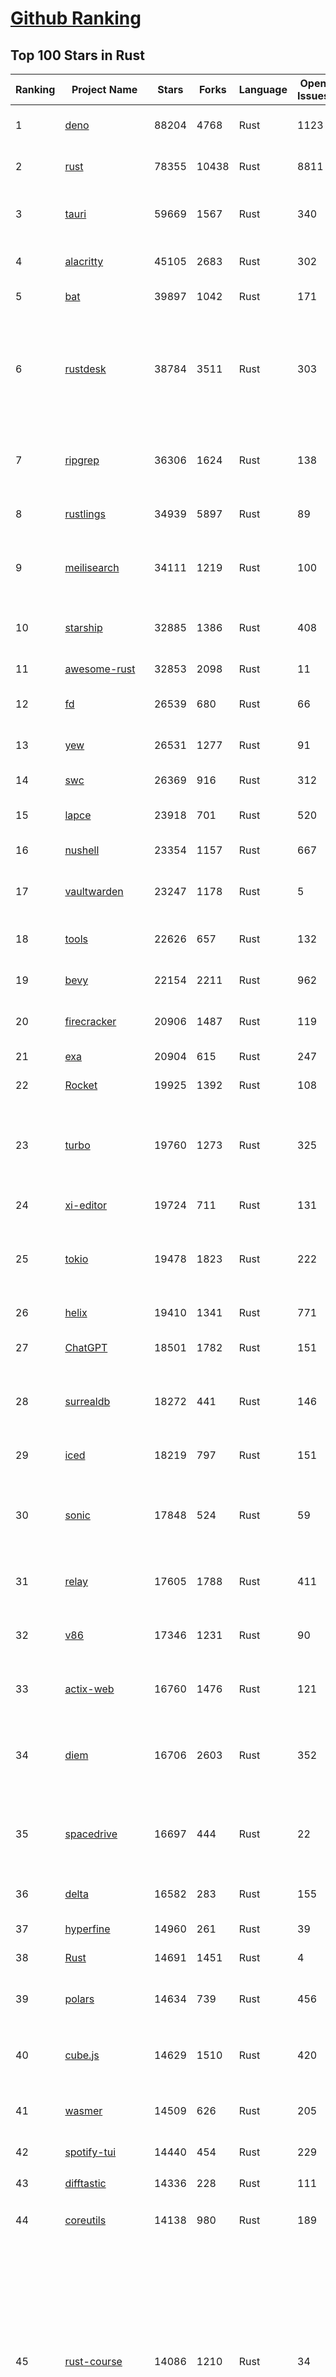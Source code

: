 [Github Ranking](../README.md)
==========

## Top 100 Stars in Rust

| Ranking | Project Name | Stars | Forks | Language | Open Issues | Description | Last Commit |
| ------- | ------------ | ----- | ----- | -------- | ----------- | ----------- | ----------- |
| 1 | [deno](https://github.com/denoland/deno) | 88204 | 4768 | Rust | 1123 | A modern runtime for JavaScript and TypeScript. | 2023-03-01T04:14:09Z |
| 2 | [rust](https://github.com/rust-lang/rust) | 78355 | 10438 | Rust | 8811 | Empowering everyone to build reliable and efficient software. | 2023-03-01T09:46:58Z |
| 3 | [tauri](https://github.com/tauri-apps/tauri) | 59669 | 1567 | Rust | 340 | Build smaller, faster, and more secure desktop applications with a web frontend. | 2023-02-28T15:53:21Z |
| 4 | [alacritty](https://github.com/alacritty/alacritty) | 45105 | 2683 | Rust | 302 | A cross-platform, OpenGL terminal emulator. | 2023-02-28T23:04:45Z |
| 5 | [bat](https://github.com/sharkdp/bat) | 39897 | 1042 | Rust | 171 | A cat(1) clone with wings. | 2023-03-01T07:45:50Z |
| 6 | [rustdesk](https://github.com/rustdesk/rustdesk) | 38784 | 3511 | Rust | 303 | Open source virtual / remote desktop infrastructure for everyone! The open source TeamViewer alternative. Display and control your PC and Android devices from anywhere at anytime. | 2023-03-01T09:55:15Z |
| 7 | [ripgrep](https://github.com/BurntSushi/ripgrep) | 36306 | 1624 | Rust | 138 | ripgrep recursively searches directories for a regex pattern while respecting your gitignore | 2023-03-01T04:33:25Z |
| 8 | [rustlings](https://github.com/rust-lang/rustlings) | 34939 | 5897 | Rust | 89 | :crab: Small exercises to get you used to reading and writing Rust code! | 2023-03-01T07:19:16Z |
| 9 | [meilisearch](https://github.com/meilisearch/meilisearch) | 34111 | 1219 | Rust | 100 | A lightning-fast search engine that fits effortlessly into your apps, websites, and workflow. | 2023-03-01T09:49:38Z |
| 10 | [starship](https://github.com/starship/starship) | 32885 | 1386 | Rust | 408 | ☄🌌️  The minimal, blazing-fast, and infinitely customizable prompt for any shell! | 2023-03-01T09:32:19Z |
| 11 | [awesome-rust](https://github.com/rust-unofficial/awesome-rust) | 32853 | 2098 | Rust | 11 | A curated list of Rust code and resources. | 2023-03-01T01:46:08Z |
| 12 | [fd](https://github.com/sharkdp/fd) | 26539 | 680 | Rust | 66 | A simple, fast and user-friendly alternative to 'find' | 2023-02-26T06:41:34Z |
| 13 | [yew](https://github.com/yewstack/yew) | 26531 | 1277 | Rust | 91 | Rust / Wasm framework for building client web apps | 2023-03-01T04:01:43Z |
| 14 | [swc](https://github.com/swc-project/swc) | 26369 | 916 | Rust | 312 | Rust-based platform for the Web | 2023-02-28T08:23:26Z |
| 15 | [lapce](https://github.com/lapce/lapce) | 23918 | 701 | Rust | 520 | Lightning-fast and Powerful Code Editor written in Rust | 2023-03-01T08:21:46Z |
| 16 | [nushell](https://github.com/nushell/nushell) | 23354 | 1157 | Rust | 667 | A new type of shell | 2023-03-01T10:02:29Z |
| 17 | [vaultwarden](https://github.com/dani-garcia/vaultwarden) | 23247 | 1178 | Rust | 5 | Unofficial Bitwarden compatible server written in Rust, formerly known as bitwarden_rs | 2023-03-01T05:38:28Z |
| 18 | [tools](https://github.com/rome/tools) | 22626 | 657 | Rust | 132 | Unified developer tools for JavaScript, TypeScript, and the web | 2023-02-28T08:33:15Z |
| 19 | [bevy](https://github.com/bevyengine/bevy) | 22154 | 2211 | Rust | 962 | A refreshingly simple data-driven game engine built in Rust | 2023-03-01T08:41:29Z |
| 20 | [firecracker](https://github.com/firecracker-microvm/firecracker) | 20906 | 1487 | Rust | 119 | Secure and fast microVMs for serverless computing. | 2023-03-01T09:55:28Z |
| 21 | [exa](https://github.com/ogham/exa) | 20904 | 615 | Rust | 247 | A modern replacement for ‘ls’. | 2023-03-01T03:42:03Z |
| 22 | [Rocket](https://github.com/SergioBenitez/Rocket) | 19925 | 1392 | Rust | 108 | A web framework for Rust. | 2023-02-26T10:55:34Z |
| 23 | [turbo](https://github.com/vercel/turbo) | 19760 | 1273 | Rust | 325 | Incremental bundler and build system optimized for JavaScript and TypeScript, written in Rust – including Turbopack and Turborepo. | 2023-03-01T09:55:00Z |
| 24 | [xi-editor](https://github.com/xi-editor/xi-editor) | 19724 | 711 | Rust | 131 | A modern editor with a backend written in Rust. | 2023-02-01T16:30:16Z |
| 25 | [tokio](https://github.com/tokio-rs/tokio) | 19478 | 1823 | Rust | 222 | A runtime for writing reliable asynchronous applications with Rust. Provides I/O, networking, scheduling, timers, ... | 2023-02-28T23:46:15Z |
| 26 | [helix](https://github.com/helix-editor/helix) | 19410 | 1341 | Rust | 771 | A post-modern modal text editor. | 2023-03-01T07:04:18Z |
| 27 | [ChatGPT](https://github.com/lencx/ChatGPT) | 18501 | 1782 | Rust | 151 | 🔮 ChatGPT Desktop Application (Mac, Windows and Linux) | 2023-02-28T10:21:01Z |
| 28 | [surrealdb](https://github.com/surrealdb/surrealdb) | 18272 | 441 | Rust | 146 | A scalable, distributed, collaborative, document-graph database, for the realtime web | 2023-02-28T09:18:19Z |
| 29 | [iced](https://github.com/iced-rs/iced) | 18219 | 797 | Rust | 151 | A cross-platform GUI library for Rust, inspired by Elm | 2023-02-28T19:47:39Z |
| 30 | [sonic](https://github.com/valeriansaliou/sonic) | 17848 | 524 | Rust | 59 | 🦔 Fast, lightweight & schema-less search backend. An alternative to Elasticsearch that runs on a few MBs of RAM. | 2023-01-08T19:14:14Z |
| 31 | [relay](https://github.com/facebook/relay) | 17605 | 1788 | Rust | 411 | Relay is a JavaScript framework for building data-driven React applications. | 2023-03-01T03:43:28Z |
| 32 | [v86](https://github.com/copy/v86) | 17346 | 1231 | Rust | 90 | x86 virtualization in your browser, recompiling x86 to wasm on the fly | 2023-02-20T10:45:27Z |
| 33 | [actix-web](https://github.com/actix/actix-web) | 16760 | 1476 | Rust | 121 | Actix Web is a powerful, pragmatic, and extremely fast web framework for Rust. | 2023-02-26T21:57:18Z |
| 34 | [diem](https://github.com/diem/diem) | 16706 | 2603 | Rust | 352 | Diem’s mission is to build a trusted and innovative financial network that empowers people and businesses around the world. | 2023-03-01T06:04:57Z |
| 35 | [spacedrive](https://github.com/spacedriveapp/spacedrive) | 16697 | 444 | Rust | 22 | Spacedrive is an open source cross-platform file explorer, powered by a virtual distributed filesystem written in Rust. | 2023-03-01T03:07:15Z |
| 36 | [delta](https://github.com/dandavison/delta) | 16582 | 283 | Rust | 155 | A syntax-highlighting pager for git, diff, and grep output | 2023-02-28T11:49:28Z |
| 37 | [hyperfine](https://github.com/sharkdp/hyperfine) | 14960 | 261 | Rust | 39 | A command-line benchmarking tool | 2023-03-01T07:42:58Z |
| 38 | [Rust](https://github.com/TheAlgorithms/Rust) | 14691 | 1451 | Rust | 4 |  All Algorithms implemented in Rust  | 2023-02-28T13:00:37Z |
| 39 | [polars](https://github.com/pola-rs/polars) | 14634 | 739 | Rust | 456 | Fast multi-threaded, hybrid-out-of-core DataFrame library in Rust \| Python \| Node.js | 2023-03-01T09:54:04Z |
| 40 | [cube.js](https://github.com/cube-js/cube.js) | 14629 | 1510 | Rust | 420 | 📊  Cube — The Semantic Layer for Building Data Applications | 2023-03-01T09:57:45Z |
| 41 | [wasmer](https://github.com/wasmerio/wasmer) | 14509 | 626 | Rust | 205 | 🚀 The leading WebAssembly Runtime supporting WASI and Emscripten | 2023-03-01T06:30:07Z |
| 42 | [spotify-tui](https://github.com/Rigellute/spotify-tui) | 14440 | 454 | Rust | 229 | Spotify for the terminal written in Rust 🚀 | 2023-01-20T22:39:05Z |
| 43 | [difftastic](https://github.com/Wilfred/difftastic) | 14336 | 228 | Rust | 111 | a structural diff that understands syntax 🟥🟩 | 2023-02-24T16:48:17Z |
| 44 | [coreutils](https://github.com/uutils/coreutils) | 14138 | 980 | Rust | 189 | Cross-platform Rust rewrite of the GNU coreutils | 2023-03-01T09:15:54Z |
| 45 | [rust-course](https://github.com/sunface/rust-course) | 14086 | 1210 | Rust | 34 | “连续六年成为全世界最受喜爱的语言，无 GC 也无需手动内存管理、极高的性能和安全性、过程/OO/函数式编程、优秀的包管理、JS 未来基石" — 工作之余的第二语言来试试 Rust 吧。<<Rust语言圣经>>拥有全面且深入的讲解、生动贴切的示例、德芙般丝滑的内容，甚至还有JS程序员关注的 WASM 和 Deno 等专题。这可能是目前最用心的 Rust 中文学习教程 / Book  | 2023-03-01T09:35:35Z |
| 46 | [RustPython](https://github.com/RustPython/RustPython) | 13739 | 927 | Rust | 216 | A Python Interpreter written in Rust | 2023-03-01T09:07:45Z |
| 47 | [egui](https://github.com/emilk/egui) | 13688 | 970 | Rust | 349 | egui: an easy-to-use immediate mode GUI in Rust that runs on both web and native | 2023-03-01T10:03:42Z |
| 48 | [anki](https://github.com/ankitects/anki) | 13339 | 1671 | Rust | 107 | Anki for desktop computers | 2023-03-01T09:52:15Z |
| 49 | [vector](https://github.com/vectordotdev/vector) | 12857 | 1025 | Rust | 1612 | A high-performance observability data pipeline. | 2023-03-01T09:52:11Z |
| 50 | [tikv](https://github.com/tikv/tikv) | 12723 | 1920 | Rust | 967 | Distributed transactional key-value database, originally created to complement TiDB | 2023-03-01T09:56:02Z |
| 51 | [mdBook](https://github.com/rust-lang/mdBook) | 12663 | 1294 | Rust | 357 | Create book from markdown files. Like Gitbook but implemented in Rust | 2023-02-28T20:38:31Z |
| 52 | [navi](https://github.com/denisidoro/navi) | 12532 | 452 | Rust | 47 | An interactive cheatsheet tool for the command-line | 2022-12-21T11:06:29Z |
| 53 | [gitui](https://github.com/extrawurst/gitui) | 12428 | 389 | Rust | 103 | Blazing 💥 fast terminal-ui for git written in rust 🦀 | 2023-03-01T04:04:15Z |
| 54 | [book](https://github.com/rust-lang/book) | 11640 | 2736 | Rust | 172 | The Rust Programming Language | 2023-02-28T12:00:52Z |
| 55 | [wasmtime](https://github.com/bytecodealliance/wasmtime) | 11578 | 929 | Rust | 481 | A fast and secure runtime for WebAssembly | 2023-03-01T06:30:54Z |
| 56 | [ruffle](https://github.com/ruffle-rs/ruffle) | 11547 | 585 | Rust | 2362 | A Flash Player emulator written in Rust | 2023-03-01T08:30:40Z |
| 57 | [rust-analyzer](https://github.com/rust-lang/rust-analyzer) | 11490 | 1184 | Rust | 1172 | A Rust compiler front-end for IDEs | 2023-03-01T00:42:30Z |
| 58 | [Pake](https://github.com/tw93/Pake) | 11455 | 860 | Rust | 6 | 🤱🏻 Turn any webpage into a desktop app with Rust.  🤱🏻 很简单的用 Rust 打包网页生成很小的桌面 App | 2023-02-28T07:53:01Z |
| 59 | [carbonyl](https://github.com/fathyb/carbonyl) | 11414 | 251 | Rust | 28 | Chromium running inside your terminal | 2023-02-26T21:31:10Z |
| 60 | [hyper](https://github.com/hyperium/hyper) | 11310 | 1336 | Rust | 175 | An HTTP library for Rust | 2023-03-01T09:51:02Z |
| 61 | [tree-sitter](https://github.com/tree-sitter/tree-sitter) | 11012 | 634 | Rust | 349 | An incremental parsing system for programming tools | 2023-03-01T02:29:20Z |
| 62 | [static-analysis](https://github.com/analysis-tools-dev/static-analysis) | 10936 | 1229 | Rust | 1 | ⚙️ A curated list of static analysis (SAST) tools and linters for all programming languages, config files, build tools, and more. The focus is on tools which improve code quality. | 2023-02-28T22:17:58Z |
| 63 | [just](https://github.com/casey/just) | 10833 | 274 | Rust | 161 | 🤖 Just a command runner | 2023-02-17T20:40:53Z |
| 64 | [clap](https://github.com/clap-rs/clap) | 10773 | 892 | Rust | 208 | A full featured, fast Command Line Argument Parser for Rust | 2023-03-01T04:51:20Z |
| 65 | [rust-raspberrypi-OS-tutorials](https://github.com/rust-embedded/rust-raspberrypi-OS-tutorials) | 10487 | 630 | Rust | 1 | :books: Learn to write an embedded OS in Rust :crab: | 2022-12-30T20:30:34Z |
| 66 | [fnm](https://github.com/Schniz/fnm) | 10416 | 303 | Rust | 87 | 🚀 Fast and simple Node.js version manager, built in Rust | 2023-02-28T17:47:31Z |
| 67 | [zola](https://github.com/getzola/zola) | 10411 | 742 | Rust | 147 | A fast static site generator in a single binary with everything built-in. https://www.getzola.org | 2023-02-26T19:01:14Z |
| 68 | [zellij](https://github.com/zellij-org/zellij) | 10274 | 312 | Rust | 388 | A terminal workspace with batteries included | 2023-03-01T09:57:04Z |
| 69 | [solana](https://github.com/solana-labs/solana) | 10068 | 2780 | Rust | 787 | Web-Scale Blockchain for fast, secure, scalable, decentralized apps and marketplaces. | 2023-03-01T08:13:00Z |
| 70 | [diesel](https://github.com/diesel-rs/diesel) | 9976 | 877 | Rust | 94 | A safe, extensible ORM and Query Builder for Rust | 2023-03-01T10:00:32Z |
| 71 | [comprehensive-rust](https://github.com/google/comprehensive-rust) | 9962 | 453 | Rust | 37 | This is the Rust course used by the Android team at Google. It provides you the material to quickly teach Rust to everyone. | 2023-03-01T09:41:22Z |
| 72 | [cargo](https://github.com/rust-lang/cargo) | 9909 | 1934 | Rust | 1353 | The Rust package manager | 2023-03-01T08:28:11Z |
| 73 | [tui-rs](https://github.com/fdehau/tui-rs) | 9828 | 460 | Rust | 90 | Build terminal user interfaces and dashboards using Rust | 2023-02-20T08:24:26Z |
| 74 | [py-spy](https://github.com/benfred/py-spy) | 9788 | 346 | Rust | 94 | Sampling profiler for Python programs | 2023-02-21T11:58:31Z |
| 75 | [czkawka](https://github.com/qarmin/czkawka) | 9667 | 271 | Rust | 241 | Multi functional app to find duplicates, empty folders, similar images etc. | 2023-02-26T16:28:22Z |
| 76 | [neovide](https://github.com/neovide/neovide) | 9602 | 379 | Rust | 342 | No Nonsense Neovim Client in Rust | 2023-02-28T03:22:55Z |
| 77 | [zoxide](https://github.com/ajeetdsouza/zoxide) | 9541 | 347 | Rust | 29 | A smarter cd command. Supports all major shells. | 2023-03-01T08:45:55Z |
| 78 | [RustScan](https://github.com/RustScan/RustScan) | 9376 | 675 | Rust | 91 | 🤖 The Modern Port Scanner 🤖 | 2023-02-28T02:50:46Z |
| 79 | [ruff](https://github.com/charliermarsh/ruff) | 9354 | 296 | Rust | 202 | An extremely fast Python linter, written in Rust. | 2023-03-01T05:45:12Z |
| 80 | [lsd](https://github.com/Peltoche/lsd) | 9270 | 307 | Rust | 94 | The next gen ls command | 2023-02-02T16:21:03Z |
| 81 | [xsv](https://github.com/BurntSushi/xsv) | 9200 | 293 | Rust | 108 | A fast CSV command line toolkit written in Rust. | 2022-12-22T10:10:37Z |
| 82 | [rust-clippy](https://github.com/rust-lang/rust-clippy) | 9015 | 1187 | Rust | 1638 | A bunch of lints to catch common mistakes and improve your Rust code. Book: https://doc.rust-lang.org/clippy/ | 2023-03-01T08:41:34Z |
| 83 | [axum](https://github.com/tokio-rs/axum) | 8805 | 608 | Rust | 19 | Ergonomic and modular web framework built with Tokio, Tower, and Hyper | 2023-02-28T23:43:38Z |
| 84 | [spotifyd](https://github.com/Spotifyd/spotifyd) | 8661 | 407 | Rust | 59 | A spotify daemon | 2023-02-28T15:37:59Z |
| 85 | [druid](https://github.com/linebender/druid) | 8607 | 544 | Rust | 256 | A data-first Rust-native UI design toolkit.  | 2023-02-28T16:58:05Z |
| 86 | [talent-plan](https://github.com/pingcap/talent-plan) | 8536 | 1125 | Rust | 96 | open source training courses about distributed database and distributed systems | 2023-02-26T08:31:48Z |
| 87 | [xray](https://github.com/atom-archive/xray) | 8531 | 245 | Rust | 16 | An experimental next-generation Electron-based text editor | 2019-07-22T17:46:06Z |
| 88 | [broot](https://github.com/Canop/broot) | 8256 | 194 | Rust | 161 | A new way to see and navigate directory trees : https://dystroy.org/broot | 2023-03-01T06:43:04Z |
| 89 | [universal-android-debloater](https://github.com/0x192/universal-android-debloater) | 8229 | 475 | Rust | 215 | Cross-platform GUI written in Rust using ADB to debloat non-rooted android devices. Improve your privacy, the security and battery life of your device. | 2023-03-01T08:10:08Z |
| 90 | [rayon](https://github.com/rayon-rs/rayon) | 8219 | 412 | Rust | 139 | Rayon: A data parallelism library for Rust | 2023-02-27T19:27:21Z |
| 91 | [sqlx](https://github.com/launchbadge/sqlx) | 8112 | 832 | Rust | 405 | 🧰 The Rust SQL Toolkit. An async, pure Rust SQL crate featuring compile-time checked queries without a DSL. Supports PostgreSQL, MySQL, SQLite, and MSSQL. | 2023-02-26T21:49:05Z |
| 92 | [substrate](https://github.com/paritytech/substrate) | 7942 | 2525 | Rust | 995 | Substrate: The platform for blockchain innovators | 2023-03-01T09:54:34Z |
| 93 | [windows-rs](https://github.com/microsoft/windows-rs) | 7916 | 347 | Rust | 30 | Rust for Windows | 2023-02-27T21:06:03Z |
| 94 | [tokei](https://github.com/XAMPPRocky/tokei) | 7900 | 401 | Rust | 92 | Count your code, quickly. | 2023-02-21T08:35:21Z |
| 95 | [amethyst](https://github.com/amethyst/amethyst) | 7889 | 776 | Rust | 0 | Data-oriented and data-driven game engine written in Rust | 2021-12-06T18:23:49Z |
| 96 | [Infinite-Storage-Glitch](https://github.com/DvorakDwarf/Infinite-Storage-Glitch) | 7798 | 384 | Rust | 30 | ISG lets you use YouTube as cloud storage for ANY files, not just video | 2023-02-28T00:35:21Z |
| 97 | [pyo3](https://github.com/PyO3/pyo3) | 7788 | 510 | Rust | 145 | Rust bindings for the Python interpreter | 2023-02-28T09:50:40Z |
| 98 | [nom](https://github.com/rust-bakery/nom) | 7777 | 751 | Rust | 182 | Rust parser combinator framework | 2023-02-28T20:48:53Z |
| 99 | [warp](https://github.com/seanmonstar/warp) | 7765 | 651 | Rust | 159 | A super-easy, composable, web server framework for warp speeds. | 2023-02-25T15:01:27Z |
| 100 | [actix](https://github.com/actix/actix) | 7725 | 611 | Rust | 35 | Actor framework for Rust. | 2023-01-27T16:50:49Z |

